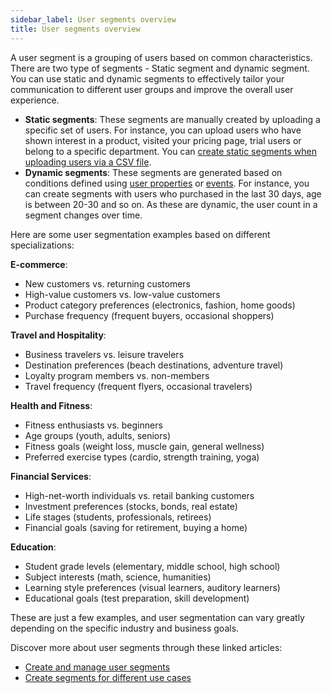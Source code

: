 ```yaml
---
sidebar_label: User segments overview
title: User segments overview
---
```

A user segment is a grouping of users based on common characteristics. There are two type of segments - Static segment and dynamic segment. You can use static and dynamic segments to effectively tailor your communication to different user groups and improve the overall user experience.

* **Static segments**: These segments are manually created by uploading a specific set of users. For instance, you can upload users who have shown interest in a product, visited your pricing page, trial users or belong to a specific department. You can [create static segments when uploading users via a CSV file](https://docs.yellow.ai/docs/platform_concepts/engagement/cdp/user_data_segments/segment-csv).
* **Dynamic segments**: These segments are generated based on conditions defined using [user properties](https://docs.yellow.ai/docs/platform_concepts/engagement/cdp/user_data_segments/segment-properties) or [events](https://docs.yellow.ai/docs/platform_concepts/engagement/cdp/user_data_segments/segments-events). For instance, you can create segments with users who purchased in the last 30 days, age is between 20-30 and so on. As these are dynamic, the  user count in a segment changes over time. 


Here are some user segmentation examples based on different specializations:

**E-commerce**:
* New customers vs. returning customers
* High-value customers vs. low-value customers
* Product category preferences (electronics, fashion, home goods)
* Purchase frequency (frequent buyers, occasional shoppers)

**Travel and Hospitality**:
* Business travelers vs. leisure travelers
* Destination preferences (beach destinations, adventure travel)
* Loyalty program members vs. non-members
* Travel frequency (frequent flyers, occasional travelers)

**Health and Fitness**:
* Fitness enthusiasts vs. beginners
* Age groups (youth, adults, seniors)
* Fitness goals (weight loss, muscle gain, general wellness)
* Preferred exercise types (cardio, strength training, yoga)

**Financial Services**:
* High-net-worth individuals vs. retail banking customers
* Investment preferences (stocks, bonds, real estate)
* Life stages (students, professionals, retirees)
* Financial goals (saving for retirement, buying a home)

**Education**:
* Student grade levels (elementary, middle school, high school)
* Subject interests (math, science, humanities)
* Learning style preferences (visual learners, auditory learners)
* Educational goals (test preparation, skill development)

These are just a few examples, and user segmentation can vary greatly depending on the specific industry and business goals.


Discover more about user segments through these linked articles:

* [Create and manage user segments](https://docs.yellow.ai/docs/platform_concepts/engagement/cdp/user_data_segments/segments_overview)
* [Create segments for different use cases](https://docs.yellow.ai/docs/platform_concepts/engagement/cdp/user_data_segments/segment_usecases)
